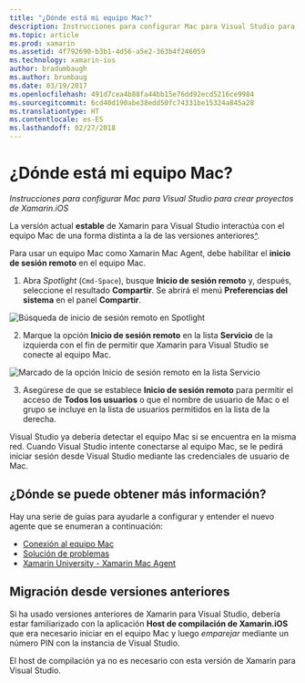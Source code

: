 ```yaml
---
title: "¿Dónde está mi equipo Mac?"
description: Instrucciones para configurar Mac para Visual Studio para crear proyectos de Xamarin.iOS
ms.topic: article
ms.prod: xamarin
ms.assetid: 4f792690-b3b1-4d56-a5e2-363b4f246059
ms.technology: xamarin-ios
author: bradumbaugh
ms.author: brumbaug
ms.date: 03/19/2017
ms.openlocfilehash: 491d7cea4b88fa44bb15e76dd92ecd5216ce9984
ms.sourcegitcommit: 6cd40d190abe38edd50fc74331be15324a845a28
ms.translationtype: HT
ms.contentlocale: es-ES
ms.lasthandoff: 02/27/2018
---
```

# <a name="wheres-my-mac"></a>¿Dónde está mi equipo Mac?

_Instrucciones para configurar Mac para Visual Studio para crear proyectos de Xamarin.iOS_

La versión actual **estable** de Xamarin para Visual Studio interactúa con el equipo Mac de una forma distinta a la de las versiones anteriores[^](#earlier-versions).

Para usar un equipo Mac como Xamarin Mac Agent, debe habilitar el **inicio de sesión remoto** en el equipo Mac.

1. Abra *Spotlight* (`Cmd-Space`), busque **Inicio de sesión remoto** y, después, seleccione el resultado **Compartir**. Se abrirá el menú **Preferencias del sistema** en el panel **Compartir**.

  ![](visual-studio-ssh-images/spotlight.png "Búsqueda de inicio de sesión remoto en Spotlight")

2. Marque la opción **Inicio de sesión remoto** en la lista **Servicio** de la izquierda con el fin de permitir que Xamarin para Visual Studio se conecte al equipo Mac.

  ![](visual-studio-ssh-images/sharing.png "Marcado de la opción Inicio de sesión remoto en la lista Servicio")

3. Asegúrese de que se establece **Inicio de sesión remoto** para permitir el acceso de **Todos los usuarios** o que el nombre de usuario de Mac o el grupo se incluye en la lista de usuarios permitidos en la lista de la derecha.

Visual Studio ya debería detectar el equipo Mac si se encuentra en la misma red.
Cuando Visual Studio intente conectarse al equipo Mac, se le pedirá iniciar sesión desde Visual Studio mediante las credenciales de usuario de Mac.

## <a name="where-can-i-find-more-information"></a>¿Dónde se puede obtener más información?

Hay una serie de guías para ayudarle a configurar y entender el nuevo agente que se enumeran a continuación:

- [Conexión al equipo Mac](~/ios/get-started/installation/windows/connecting-to-mac/index.md)
- [Solución de problemas](~/ios/get-started/installation/windows/connecting-to-mac/troubleshooting.md)
- [Xamarin University - Xamarin Mac Agent](https://university.xamarin.com/lightninglectures/xamarin-mac-agent)

<a name="earlier-versions" />

## <a name="migrating-from-previous-versions"></a>Migración desde versiones anteriores

Si ha usado versiones anteriores de Xamarin para Visual Studio, debería estar familiarizado con la aplicación **Host de compilación de Xamarin.iOS** que era necesario iniciar en el equipo Mac y luego *emparejar* mediante un número PIN con la instancia de Visual Studio.

El host de compilación ya no es necesario con esta versión de Xamarin para Visual Studio.
